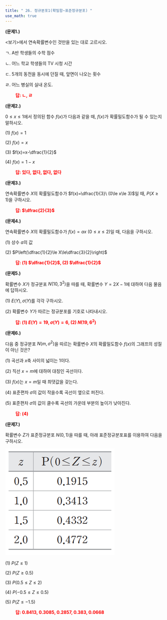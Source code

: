 ```yaml
---
title: " 26. 정규분포1(확밀함~표준정규분포) "
use_math: true
---
```


**(문제1.)** 

$<$보기$>$에서 연속확률변수인 것만을 있는 대로 고르시오. 

ㄱ. A반 학생들의 수학 점수

ㄴ. 어느 학교 학생들의 TV 시청 시간

ㄷ. 5개의 동전을 동시에 던질 때, 앞면이 나오는 횟수

ㄹ. 어느 병실의 실내 온도.

 **<span style="color: red;">$\qquad$답: ㄴ, ㄹ</span>** 


**(문제2.)** 

$0\le x\le 1$에서 정의된 함수 $f(x)$가 다음과 같을 때, $f(x)$가 확률밀도함수가 될 수 있는지 말하시오.

(1) $f(x)=1$

(2) $f(x)=x$

(3) $f(x)=x-\dfrac{1}{2}$

(4) $f(x)=1-x$

 **<span style="color: red;">$\qquad$답: 있다, 없다, 없다, 없다</span>** 

**(문제3.)** 

연속확률변수 $X$의 확률밀도함수가 $f(x)=\dfrac{1}{3}\ (0\le x\le 3)$일 때, $P(X\ge1)$을 구하시오.

 **<span style="color: red;">$\qquad$답: $\dfrac{2}{3}$</span>** 

**(문제4.)** 

연속확률변수 $X$의 확률밀도함수가 $f(x)=ax\ (0\le x\le 2)$일 때, 다음을 구하시오.

(1) 상수 $a$의 값

(2) $P\left(\dfrac{1}{2}\le X\le\dfrac{3}{2}\right)$

 **<span style="color: red;">$\qquad$답: (1) $\dfrac{1}{2}$, (2) $\dfrac{1}{2}$</span>** 

**(문제5.)** 

확률변수 $X$가 정규분포 $N(10, 3^2)$을 따를 때, 확률변수 $Y=2X-1$에 대하여 다음 물음에 답하시오.

(1) $E(Y), \sigma(Y)$를 각각 구하시오.

(2) 확률변수 $Y$가 따르는 정규분포를 기호로 나타내시오.

 **<span style="color: red;">$\qquad$답: (1) $E(Y)=19, \sigma(Y)=6$, (2) $N(19, 6^2)$</span>** 

**(문제6.)** 

다음 중 정규분포 $N(m, \sigma^2)$을 따르는 확률변수 $X$의 확률밀도함수 $f(x)$의 그래프의 성질이 아닌 것은? 

(1) 곡선과 $x$축 사이의 넓이는 1이다.

(2) 직선 $x=m$에 대하여 대칭인 곡선이다.

(3) $f(x)$는 $x=m$일 때 최댓값을 갖는다.

(4) 표준편차 $\sigma$의 값이 작을수록 곡선이 옆으로 퍼진다.

(5) 표준편차 $\sigma$의 값이 클수록 곡선의 가운데 부분의 높이가 낮아진다.

 **<span style="color: red;">$\qquad$답: (4)</span>** 

**(문제7.)** 

확률변수 $Z$가 표준정규분포 $N(0, 1)$을 따를 때, 아래 표준정규분포표를 이용하여 다음을 구하시오.

<img src="/assets/Pasted image 20240527100925.png"/>

(1) $P(Z\le1)$

(2) $P(Z\ge0.5)$

(3) $P(0.5\le Z\le 2)$

(4) $P(-0.5\le Z\le0.5)$

(5) $P(Z\le -1.5)$

 **<span style="color: red;">$\qquad$답: 0.8413, 0.3085, 0.2857, 0.383, 0.0668</span>** 




